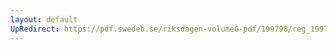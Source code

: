 ```yaml
---
layout: default
UpRedirect: https://pdf.swedeb.se/riksdagen-volumeG-pdf/199798/reg_199798/reg_199798_0260.pdf
---
```

